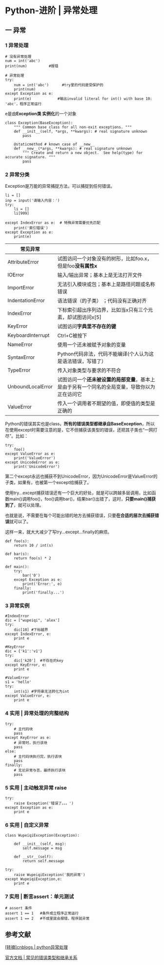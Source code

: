 # Python-进阶 | 异常处理

## 一 异常

### 1 异常处理

```
# 没有异常处理
num = int('abc')
print(num)          #报错

# 异常处理
try:
    num = int('abc')      #try里的代码是受保护的
    print(num)
except Exception as e:
    print(e)            #输出invalid literal for int() with base 10: 'abc'，程序正常运行
```

e是由**Exception类 实例化**的一个对象

```
class Exception(BaseException):
    """ Common base class for all non-exit exceptions. """
    def __init__(self, *args, **kwargs): # real signature unknown
        pass

    @staticmethod # known case of __new__
    def __new__(*args, **kwargs): # real signature unknown
        """ Create and return a new object.  See help(type) for accurate signature. """
        pass
```



### 2 异常分类

Exception是万能的异常捕捉方法，可以捕捉到任何错误。

```
li = []
inp = input('请输入内容：')
try:
    li = []
    li[999]

except IndexError as e:  # 特殊异常需要优先匹配
    print('索引错误')
except Exception as e:
    print(e)
```

| 常见异常          |                                                              |
| ----------------- | ------------------------------------------------------------ |
| AttributeError    | 试图访问一个对象没有的树形，比如foo.x，但是foo**没有属性x**  |
| IOError           | 输入/输出异常；基本上是无法打开文件                          |
| ImportError       | 无法引入模块或包；基本上是路径问题或名称错误                 |
| IndentationError  | 语法错误（的子类） ；代码没有正确对齐                        |
| IndexError        | 下标索引超出序列边界，比如当x只有三个元素，却试图访问x[5]    |
| KeyError          | 试图访问**字典里不存在的键**                                 |
| KeyboardInterrupt | Ctrl+C被按下                                                 |
| NameError         | 使用一个还未被赋予对象的变量                                 |
| SyntaxError       | Python代码非法，代码不能编译(个人认为这是语法错误，写错了）  |
| TypeError         | 传入对象类型与要求的不符合                                   |
| UnboundLocalError | 试图访问一个**还未被设置的局部变量**，基本上是由于另有一个同名的全局变量，导致你以为正在访问它 |
| ValueError        | 传入一个调用者不期望的值，即使值的类型是正确的               |

Python的错误其实也是class，**所有的错误类型都继承自BaseException**，所以在使用except时需要注意的是，它不但捕获该类型的错误，还把其子类也“一网打尽”。比如：

```
try:
    foo()
except ValueError as e:
    print('ValueError')
except UnicodeError as e:
    print('UnicodeError')
```

第二个except永远也捕获不到UnicodeError，因为UnicodeError是ValueError的子类，如果有，也被第一个except给捕获了。



使用try...except捕获错误还有一个巨大的好处，就是可以跨越多层调用，比如函数main()调用foo()，foo()调用bar()，结果bar()出错了，这时，**只要main()捕获到了**，就可以处理。

也就是说，不需要在每个可能出错的地方去捕获错误，只要**在合适的层次去捕获错误**就可以了。

这样一来，就大大减少了写try...except...finally的麻烦。

```
def foo(s):
    return 10 / int(s)

def bar(s):
    return foo(s) * 2

def main():
    try:
        bar('0')
    except Exception as e:
        print('Error:', e)
    finally:
        print('finally...')
```



### 3 异常实例

```
#IndexError
dic = ["wupeiqi", 'alex']
try:
    dic[10] #下标越界
except IndexError, e:
    print e

#KeyError
dic = {'k1':'v1'}
try:
    dic['k20']  #不存在的key
except KeyError, e:
    print e
    
#ValueError
s1 = 'hello'
try:
    int(s1) #字符串无法转化为int
except ValueError, e:
    print e
```

### 4 实用 | 异常处理的完整结构

```
try:
    # 主代码块
    pass
except KeyError as e:
    # 异常时，执行该块
    pass
else:
    # 主代码块执行完，执行该块
    pass
finally:
    # 无论异常与否，最终执行该块
    pass
```

### 5 实用 | 主动触发异常 raise

```
try:
    raise Exception('错误了。。。')
except Exception as e:
    print e
```

### 6 实用 | 自定义异常

```
class WupeiqiException(Exception):
 
    def __init__(self, msg):
        self.message = msg
 
    def __str__(self):
        return self.message
 
try:
    raise WupeiqiException('我的异常')
except WupeiqiException,e:
    print e
```

### 7 实用 | 断言assert：单元测试

```
# assert 条件
assert 1 == 1   #条件成立程序正常运行
assert 1 == 2   #不成里就会报错，程序就异常
```

## 参考文献

[[转摘\]cnblogs | python异常处理](https://www.cnblogs.com/whatisfantasy/p/6038360.html)

[官方文档 | 常见的错误类型和继承关系](https://docs.python.org/3/library/exceptions.html#exception-hierarchy)